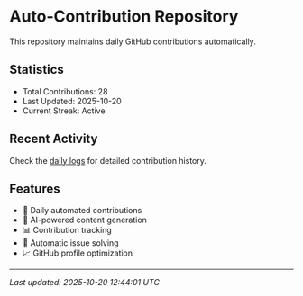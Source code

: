 # Auto-Contribution Repository

This repository maintains daily GitHub contributions automatically.

## Statistics

- Total Contributions: 28
- Last Updated: 2025-10-20
- Current Streak: Active

## Recent Activity

Check the [daily logs](./contributions/daily_logs/) for detailed contribution history.

## Features

- 🔄 Daily automated contributions
- 🤖 AI-powered content generation
- 📊 Contribution tracking
- 🐛 Automatic issue solving
- 📈 GitHub profile optimization

---
*Last updated: 2025-10-20 12:44:01 UTC*
